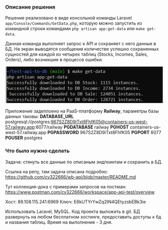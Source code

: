 ### Описание решения

Решение реализовано в виде консольной команды Laravel `app/Console/Commands/GetData.php`, которую можно запустить из командной строки командами `php artisan app:get-data` или `make get-data`.

Данная команда выполняет запрос к API и сохраняет с него данные в БД. На экран выводятся сообщения количестве успешно сохраненных сущностей для каждой из четырех таблиц (Stocks, Incomes, Sales, Orders), либо возникшие в процессе ошибки.

![Sample Image](public/info.png)

Приложение задеплоено на PaaS-платформу **Railway**, параметры базы данных таковы:
**DATABASE_URL**
postgresql://postgres:967S2Z8D9iTxt8FhfK05@containers-us-west-57.railway.app:6077/railway
**PGDATABASE**
railway
**PGHOST**
containers-us-west-57.railway.app
**PGPASSWORD**
967S2Z8D9iTxt8FhfK05
**PGPORT**
6077
**PGUSER**
postgres

### Что было нужно сделать

Задача: стянуть все данные по описаным эндпоинтам и сохранить в БД.

Ссылка на репу, там задача описана подробно:
https://github.com/cy322666/wb-api/blob/master/README.md

Тут коллекция-дока с примерами запросов на постман:
https://www.postman.com/cy322666/workspace/app-api-test/overview

Хост:
89.108.115.241:6969
Ключ:
E6kUTYrYwZq2tN4QEtyzsbEBk3ie

Использовать Laravel, MySQL.
Код проекта выложить в git. БД развернуть на любом бесплатном хостинге, предоставить доступы к бд и названия таблиц.
Время на выполнение - 3 дня.
